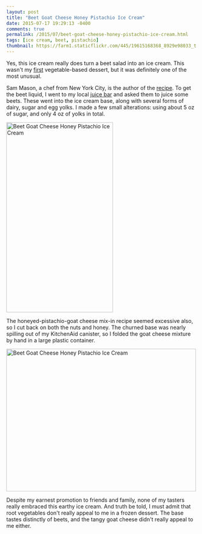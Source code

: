 ```yaml
---
layout: post
title: "Beet Goat Cheese Honey Pistachio Ice Cream"
date: 2015-07-17 19:29:13 -0400
comments: true
permalink: /2015/07/beet-goat-cheese-honey-pistachio-ice-cream.html
tags: [ice cream, beet, pistachio]
thumbnail: https://farm1.staticflickr.com/445/19615168368_8929e98033_t.jpg
---
```


Yes, this ice cream really does turn a beet salad into an ice cream.
This wasn't my [first](/2005/07/beet-ice-cream.html) vegetable-based
dessert, but it was definitely one of the most unusual.

Sam Mason, a chef from New York City, is the author of the
[recipe](http://blog.foodpairing.com/2015/05/nyc-chef-sam-masons-beet-goat-cheese-honey-pistachio-ice-cream/).
To get the beet liquid, I went to my local
[juice bar](https://www.facebook.com/theotherjuicebarintheonlycafe) and asked
them to juice some beets. These went into the ice cream base, along with
several forms of dairy, sugar and egg yolks. I made a few small
alterations: using about 5 oz of sugar, and only 4 oz of yolks in total.

<a data-flickr-embed="true"
href="https://www.flickr.com/photos/gnuf/19795865832/in/dateposted/"
title="Beet Goat Cheese Honey Pistachio Ice Cream"><img
src="https://farm1.staticflickr.com/496/19795865832_b3f7bd37f3.jpg"
width="281" height="500" alt="Beet Goat Cheese Honey Pistachio Ice
Cream"></a><script async src="//embedr.flickr.com/assets/client-code.js"
charset="utf-8"></script>

The honeyed-pistachio-goat cheese mix-in recipe seemed excessive also,
so I cut back on both the nuts and honey. The churned base was nearly
spilling out of my KitchenAid canister, so I folded the goat cheese
mixture by hand in a large plastic container. 

<a data-flickr-embed="true"
href="https://www.flickr.com/photos/gnuf/19615168368/in/dateposted/"
title="Beet Goat Cheese Honey Pistachio Ice Cream"><img
src="https://farm1.staticflickr.com/445/19615168368_8929e98033.jpg"
width="500" height="375" alt="Beet Goat Cheese Honey Pistachio Ice
Cream"></a><script async src="//embedr.flickr.com/assets/client-code.js"
charset="utf-8"></script>

Despite my earnest promotion to friends and family, none of my tasters
really embraced this earthy ice cream. And truth be told, I must admit that 
root vegetables don't really appeal to me in a frozen dessert. The base
tastes distinctly of beets, and the tangy goat cheese didn't really
appeal to me either. 
